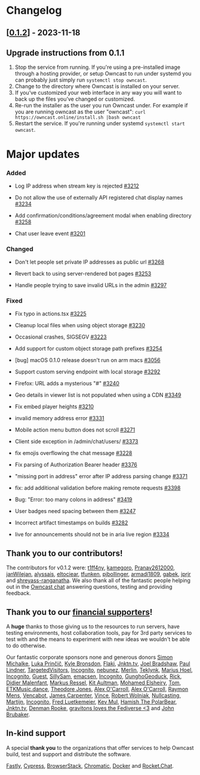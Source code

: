 # Changelog

## [[0.1.2](https://github.com/owncast/owncast/milestone/24)] - 2023-11-18

## Upgrade instructions from 0.1.1

1. Stop the service from running. If you're using a pre-installed image through a hosting provider, or setup Owncast to run under systemd you can probably just simply run `systemctl stop owncast`.
1. Change to the directory where Owncast is installed on your server.
1. If you’ve customized your web interface in any way you will want to back up the files you’ve changed or customized.
1. Re-run the installer as the user you run Owncast under. For example if you are running owncast as the user "owncast": `curl https://owncast.online/install.sh |bash owncast`
1. Restart the service. If you're running under systemd `systemctl start owncast`.

# Major updates

### Added

- Log IP address when stream key is rejected [#3212](https://github.com/owncast/owncast/issues/3212)

- Do not allow the use of externally API registered chat display names [#3234](https://github.com/owncast/owncast/issues/3234)

- Add confirmation/conditions/agreement modal when enabling directory [#3258](https://github.com/owncast/owncast/issues/3258)

- Chat user leave event [#3201](https://github.com/owncast/owncast/issues/3201)

### Changed

- Don't let people set private IP addresses as public url [#3268](https://github.com/owncast/owncast/issues/3268)

- Revert back to using server-rendered bot pages [#3253](https://github.com/owncast/owncast/issues/3253)

- Handle people trying to save invalid URLs in the admin [#3297](https://github.com/owncast/owncast/issues/3297)

### Fixed

- Fix typo in actions.tsx [#3225](https://github.com/owncast/owncast/pull/3225)

- Cleanup local files when using object storage [#3230](https://github.com/owncast/owncast/issues/3230)

- Occasional crashes, SIGSEGV [#3223](https://github.com/owncast/owncast/issues/3223)

- Add support for custom object storage path prefixes [#3254](https://github.com/owncast/owncast/issues/3254)

- [bug] macOS 0.1.0 release doesn't run on arm macs [#3056](https://github.com/owncast/owncast/issues/3056)

- Support custom serving endpoint with local storage [#3292](https://github.com/owncast/owncast/issues/3292)

- Firefox: URL adds a mysterious "#" [#3240](https://github.com/owncast/owncast/issues/3240)

- Geo details in viewer list is not populated when using a CDN [#3349](https://github.com/owncast/owncast/issues/3349)

- Fix embed player heights [#3210](https://github.com/owncast/owncast/issues/3210)

- invalid memory address error [#3331](https://github.com/owncast/owncast/issues/3331)

- Mobile action menu button does not scroll [#3271](https://github.com/owncast/owncast/issues/3271)

- Client side exception in /admin/chat/users/ [#3373](https://github.com/owncast/owncast/issues/3373)

- fix emojis overflowing the chat message [#3228](https://github.com/owncast/owncast/pull/3228)

- Fix parsing of Authorization Bearer header [#3376](https://github.com/owncast/owncast/pull/3376)

- "missing port in address" error after IP address parsing change [#3371](https://github.com/owncast/owncast/issues/3371)

- fix: add additional validation before making remote requests [#3398](https://github.com/owncast/owncast/pull/3398)

- Bug: "Error: too many colons in address" [#3419](https://github.com/owncast/owncast/issues/3419)

- User badges need spacing between them [#3247](https://github.com/owncast/owncast/issues/3247)

- Incorrect artifact timestamps on builds [#3282](https://github.com/owncast/owncast/issues/3282)

- live for <duration> announcements should not be in aria live region [#3334](https://github.com/owncast/owncast/issues/3334)

## Thank you to our contributors!

The contributors for v0.1.2 were:
[t1ff4ny](https://github.com/t1ff4ny), [kamegoro](https://github.com/kamegoro), [Pranav2612000](https://github.com/Pranav2612000), [janWilejan](https://github.com/janWilejan), [alyssais](https://github.com/alyssais), [eltociear](https://github.com/eltociear), [tfunken](https://github.com/tfunken), [pjbollinger](https://github.com/pjbollinger), [armadi1809](https://github.com/armadi1809), [gabek](https://github.com/gabek), [jprjr](https://github.com/jprjr) and [shreyass-ranganatha](https://github.com/shreyass-ranganatha).
We also thank all of the fantastic people helping out in the [Owncast chat](https://owncast.rocket.chat) answering questions, testing and providing feedback.

## Thank you to our [financial supporters](https://opencollective.com/owncast)!

A **huge** thanks to those giving us to the resources to run servers, have testing environments, host collaboration tools, pay for 3rd party services to test with and the means to experiment with new ideas we wouldn't be able to do otherwise.

Our fantastic corporate sponsors none and generous donors [Simon Michalke](https://opencollective.com/simon-michalke), [Luka Prinčič](https://opencollective.com/luka-princic), [Kyle Bronsdon](https://opencollective.com/kyle-bronsdon), [Flaki](https://opencollective.com/flaki), [Jnktn.tv](https://opencollective.com/jnktn-tv), [Joel Bradshaw](https://opencollective.com/joel-bradshaw), [Paul Lindner](https://opencollective.com/lindner), [TargetedVisitors](https://opencollective.com/targeted-traffic), [Incognito](https://opencollective.com/incognito-3b4cd5c7), [nebunez](https://opencollective.com/nebunez), [Merlin](https://opencollective.com/johnathan-shunn), [Teklynk](https://opencollective.com/teklynk), [Marius Hoel](https://opencollective.com/mhoel), [Incognito](https://opencollective.com/user-5bdb86e0), [Guest](https://opencollective.com/guest-bef18650), [SillySam](https://opencollective.com/sillysam), [emacsen](https://opencollective.com/guest-618ea119), [Incognito](https://opencollective.com/incognito-5c38b018), [GunghoGeoduck](https://opencollective.com/guest-78ad01d4), [Rick](https://opencollective.com/patrick-materla), [Didier Malenfant](https://opencollective.com/didier-malenfant), [Markus Ressel](https://opencollective.com/markus-ressel), [Kit Aultman](https://opencollective.com/guest-5ec71b6f), [Mohamed Elsheiry](https://opencollective.com/mohamed-elsheiry), [Tom](https://opencollective.com/tom31), [ETKMusic.dance](https://opencollective.com/etkmusicdance), [Theodore Jones](https://opencollective.com/theodore-jones), [Alex O'Carroll](https://opencollective.com/alex-ocarroll), [Alex O'Carroll](https://opencollective.com/alex-ocarroll), [Raymon Mens](https://opencollective.com/guest-3f3a82d6), [Vencabot](https://opencollective.com/vencabot), [James Carpenter](https://opencollective.com/guest-63e91d50), [Vince](https://opencollective.com/guest-08e5b6de), [Robert Wolniak](https://opencollective.com/robert-wolniak), [Nullcasting](https://opencollective.com/guest-7e5ea2e1), [Martijn](https://opencollective.com/martijn), [Incognito](https://opencollective.com/incognito-92e7aa0d), [Fred Luetkemeier](https://opencollective.com/guest-553ff5bb), [Kev Mul](https://opencollective.com/kev-mul), [Hamish The PolarBear](https://opencollective.com/guest-92a76f2a), [Jnktn.tv](https://opencollective.com/jnktn-tv), [Denman Rooke](https://opencollective.com/denman-rooke), [gravitons loves the Fediverse <3](https://opencollective.com/gravitons1) and [John Brubaker](https://opencollective.com/guest-ff353a2f).

## In-kind support

A special **thank you** to the organizations that offer services to help Owncast build, test and support and distribute the software.

[Fastly](https://www.fastly.com/fast-forward), [Cypress](https://cloud.cypress.io/projects/wwi3xe), [BrowserStack](https://www.browserstack.com/open-source), [Chromatic](https://www.chromatic.com/builds?appId=629132c6e23893003a9e89c5), [Docker](https://hub.docker.com/u/owncast) and [Rocket.Chat](https://owncast.rocket.chat/).
